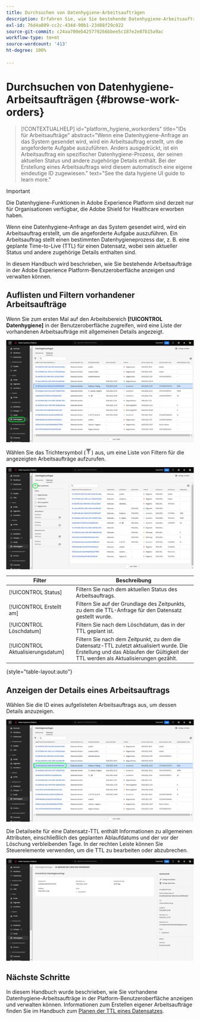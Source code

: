 ```yaml
---
title: Durchsuchen von Datenhygiene-Arbeitsaufträgen
description: Erfahren Sie, wie Sie bestehende Datenhygiene-Arbeitsaufträge in der Benutzeroberfläche von Adobe Experience Platform anzeigen und verwalten können.
exl-id: 76d4a809-cc2c-434d-90b1-23d88f29c022
source-git-commit: c24aa700eb425770266bbee5c187e2e87b15a9ac
workflow-type: tm+mt
source-wordcount: '413'
ht-degree: 100%

---
```


# Durchsuchen von Datenhygiene-Arbeitsaufträgen {#browse-work-orders}

>[!CONTEXTUALHELP]
>id="platform_hygiene_workorders"
>title="IDs für Arbeitsaufträge"
>abstract="Wenn eine Datenhygiene-Anfrage an das System gesendet wird, wird ein Arbeitsauftrag erstellt, um die angeforderte Aufgabe auszuführen. Anders ausgedrückt, ist ein Arbeitsauftrag ein spezifischer Datenhygiene-Prozess, der seinen aktuellen Status und andere zugehörige Details enthält. Bei der Erstellung eines Arbeitsauftrags wird diesem automatisch eine eigene eindeutige ID zugewiesen."
>text="See the data hygiene UI guide to learn more."

>[!IMPORTANT]
>
>Die Datenhygiene-Funktionen in Adobe Experience Platform sind derzeit nur für Organisationen verfügbar, die Adobe Shield for Healthcare erworben haben.

Wenn eine Datenhygiene-Anfrage an das System gesendet wird, wird ein Arbeitsauftrag erstellt, um die angeforderte Aufgabe auszuführen. Ein Arbeitsauftrag stellt einen bestimmten Datenhygieneprozess dar, z. B. eine geplante Time-to-Live (TTL) für einen Datensatz, wobei sein aktueller Status und andere zugehörige Details enthalten sind.

In diesem Handbuch wird beschrieben, wie Sie bestehende Arbeitsaufträge in der Adobe Experience Platform-Benutzeroberfläche anzeigen und verwalten können.

## Auflisten und Filtern vorhandener Arbeitsaufträge

Wenn Sie zum ersten Mal auf den Arbeitsbereich **[!UICONTROL Datenhygiene]** in der Benutzeroberfläche zugreifen, wird eine Liste der vorhandenen Arbeitsaufträge mit allgemeinen Details angezeigt.

![Bild, das den Arbeitsbereich [!UICONTROL Datenhygiene] in der Platform-Benutzeroberfläche zeigt](../images/ui/browse/work-order-list.png)

<!-- The list only shows work orders for one category at a time. Select **[!UICONTROL Consumer]** to view a list of consumer deletion tasks, and **[!UICONTROL Dataset]** to view a list of time-to-live (TTL) schedules for datasets.

![Image showing the [!UICONTROL Dataset] tab](../images/ui/browse/dataset-tab.png) -->

Wählen Sie das Trichtersymbol (![Bild des Trichtersymbols](../images/ui/browse/funnel-icon.png)) aus, um eine Liste von Filtern für die angezeigten Arbeitsaufträge aufzurufen.

![Bild der angezeigten Arbeitsauftragsfilter](../images/ui/browse/filters.png)

| Filter | Beschreibung |
| --- | --- |
| [!UICONTROL Status] | Filtern Sie nach dem aktuellen Status des Arbeitsauftrags. |
| [!UICONTROL Erstellt am] | Filtern Sie auf der Grundlage des Zeitpunkts, zu dem die TTL-Anfrage für den Datensatz gestellt wurde. |
| [!UICONTROL Löschdatum] | Filtern Sie nach dem Löschdatum, das in der TTL geplant ist. |
| [!UICONTROL Aktualisierungsdatum] | Filtern Sie nach dem Zeitpunkt, zu dem die Datensatz-TTL zuletzt aktualisiert wurde. Die Erstellung und das Ablaufen der Gültigkeit der TTL werden als Aktualisierungen gezählt. |

{style=&quot;table-layout:auto&quot;}

## Anzeigen der Details eines Arbeitsauftrags

Wählen Sie die ID eines aufgelisteten Arbeitsauftrags aus, um dessen Details anzuzeigen.

![Bild, das die ausgewählte Arbeitsauftrags-ID anzeigt](../images/ui/browse/select-work-order.png)

<!-- Depending on the type of work order selected, different information and controls are provided. These are covered in the sections below.

### Consumer delete details

>[!CONTEXTUALHELP]
>id="platform_hygiene_responsemessages"
>title="Consumer delete response"
>abstract="When a consumer deletion process receives a response from the system, these messages are displayed under the **[!UICONTROL Result]** section. If a problem occurs while a work order is processing, any relevant error messages will appear in this section to help you troubleshoot the issue. To learn more, see the data hygiene UI guide."


The details of a consumer delete request are read-only, displaying its basic attributes such as its current status and the time elapsed since the request was made.

![Image showing the details page for a consumer delete work order](../images/ui/browse/consumer-delete-details.png)

### Dataset TTL details -->

Die Detailseite für eine Datensatz-TTL enthält Informationen zu allgemeinen Attributen, einschließlich des geplanten Ablaufdatums und der vor der Löschung verbleibenden Tage. In der rechten Leiste können Sie Steuerelemente verwenden, um die TTL zu bearbeiten oder abzubrechen.

![Bild, das die Detailseite für einen Datensatz-TTL-Arbeitsauftrag zeigt](../images/ui/browse/ttl-details.png)

## Nächste Schritte

In diesem Handbuch wurde beschrieben, wie Sie vorhandene Datenhygiene-Arbeitsaufträge in der Platform-Benutzeroberfläche anzeigen und verwalten können. Informationen zum Erstellen eigener Arbeitsaufträge finden Sie im Handbuch zum [Planen der TTL eines Datensatzes](./ttl.md).
